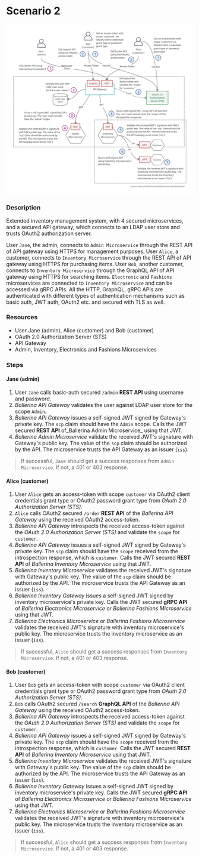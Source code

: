 # Scenario 2

![scenario-2](./scenario-2.png)

### Description

Extended inventory management system, with 4 secured microservices, and a secured API gateway, which connects to an LDAP user store and trusts OAuth2 authorization server.

User `Jane`, the admin, connects to `Admin Microservice` through the REST API of API gateway using HTTPS for management purposes. User `Alice`, a customer, connects to `Inventory Microservice` through the REST API of API gateway using HTTPS for purchasing items. User `Bob`, another customer, connects to `Inventory Microservice` through the GraphQL API of API gateway using HTTPS for searching items. `Electronic` and `Fashions` microservices are connected to `Inventory Microservice` and can be accessed via gRPC APIs. All the HTTP, GraphQL, gRPC APIs are authenticated with different types of authentication mechanisms such as basic auth, JWT auth, OAuth2 etc. and secured with TLS as well.

### Resources

- User Jane (admin), Alice (customer) and Bob (customer)
- OAuth 2.0 Authorization Server (STS)
- API Gateway
- Admin, Inventory, Electronics and Fashions Microservices

### Steps

#### Jane (admin)

1. User `Jane` calls basic-auth secured `/admin` **REST API** using username and password.
2. _Ballerina API Gateway_ validates the user against LDAP user store for the scope `Admin`.
3. _Ballerina API Gateway_ issues a self-signed JWT signed by Gateway's private key. The `scp` claim should  have the `Admin` scope. Calls the JWT secured **REST API** of_Ballerina Admin Microservice_ using that JWT.
4. _Ballerina Admin Microservice_ validate the received JWT's signature with Gateway's public key. The value of the `scp` claim should be authorized by the API. The microservice trusts the API Gateway as an issuer (`iss`).

> If successful, `Jane` should get a success responses from `Admin Microservice`. If not, a 401 or 403 response.

#### Alice (customer)

1. User `Alice` gets an access-token with scope `customer` via OAuth2 client credentials grant type or OAuth2 password grant type from _OAuth 2.0 Authorization Server (STS)_.
2. `Alice` calls OAuth2 secured `/order` **REST API** of the _Ballerina API Gateway_ using the received OAuth2 access-token.
3. _Ballerina API Gateway_ introspects the received access-token against the _OAuth 2.0 Authorization Server (STS)_ and validate the `scope` for `customer`.
4. _Ballerina API Gateway_ issues a self-signed JWT signed by Gateway's private key. The `scp` claim should have the `scope` received from the introspection response, which is `customer`. Calls the JWT secured **REST API** of _Ballerina Inventory Microservice_ using that JWT.
5. _Ballerina Inventory Microservice_ validates the received JWT's signature with Gateway's public key. The value of the `scp` claim should be authorized by the API. The microservice trusts the API Gateway as an issuer (`iss`).
6. _Ballerina Inventory Gateway_ issues a self-signed JWT signed by inventory microservice's private key. Calls the JWT secured **gRPC API** of _Ballerina Electronics Microservice_ or _Ballerina Fashions Microservice_ using that JWT.
7. _Ballerina Electronics Microservice_ or _Ballerina Fashions Microservice_ validates the received JWT's signature with inventory microservice's public key. The microservice trusts the inventory microservice as an issuer (`iss`).

> If successful, `Alice` should get a success responses from `Inventory Microservice`. If not, a 401 or 403 response.

#### Bob (customer)

1. User `Bob` gets an access-token with scope `customer` via OAuth2 client credentials grant type or OAuth2 password grant type from _OAuth 2.0 Authorization Server (STS)_.
2. `Bob` calls OAuth2 secured `/search` **GraphQL API** of the _Ballerina API Gateway_ using the received OAuth2 access-token.
3. _Ballerina API Gateway_ introspects the received access-token against the _OAuth 2.0 Authorization Server (STS)_ and validate the `scope` for `customer`.
4. _Ballerina API Gateway_ issues a self-signed JWT signed by Gateway's private key. The `scp` claim should have the `scope` received from the introspection response, which is `customer`. Calls the JWT secured **REST API** of _Ballerina Inventory Microservice_ using that JWT.
5. _Ballerina Inventory Microservice_ validates the received JWT's signature with Gateway's public key. The value of the `scp` claim should be authorized by the API. The microservice trusts the API Gateway as an issuer (`iss`).
6. _Ballerina Inventory Gateway_ issues a self-signed JWT signed by inventory microservice's private key. Calls the JWT secured **gRPC API** of _Ballerina Electronics Microservice_ or _Ballerina Fashions Microservice_ using that JWT.
7. _Ballerina Electronics Microservice_ or _Ballerina Fashions Microservice_ validates the received JWT's signature with inventory microservice's public key. The microservice trusts the inventory microservice as an issuer (`iss`).

> If successful, `Alice` should get a success responses from `Inventory Microservice`. If not, a 401 or 403 response.
